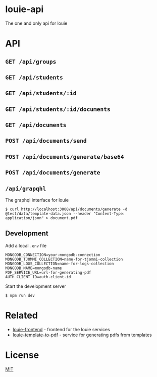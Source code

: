 # louie-api

The one and only api for louie

# API

## `GET /api/groups`

## `GET /api/students`

## `GET /api/students/:id`

## `GET /api/students/:id/documents`

## `GET /api/documents`

## `POST /api/documents/send`

## `POST /api/documents/generate/base64`

## `POST /api/documents/generate`

## `/api/grapqhl`

The graphql interface for louie

```
$ curl http://localhost:3000/api/documents/generate -d @test/data/template-data.json --header "Content-Type: application/json" > document.pdf
```


## Development

Add a local `.env` file

```
MONGODB_CONNECTION=your-mongodb-connection
MONGODB_TJOMMI_COLLECTION=name-for-tjommi-collection
MONGODB_LOGS_COLLECTION=name-for-logs-collection
MONGODB_NAME=mongodb-name
PDF_SERVICE_URL=url-for-generating-pdf
AUTH_CLIENT_ID=auth-client-id
```

Start the development server

```
$ npm run dev
```

# Related
- [louie-frontend](https://github.com/Alheimsins/louie-frontend) - frontend for the louie services
- [louie-template-to-pdf](https://github.com/Alheimsins/louie-template-to-pdf) - service for generating pdfs from templates

# License

[MIT](LICENSE)
